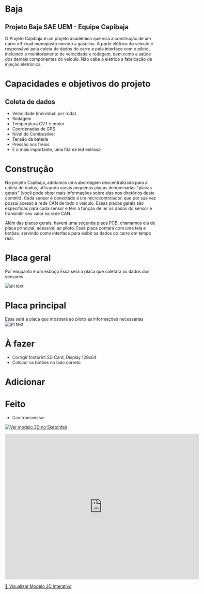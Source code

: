 # Baja

## Projeto Baja SAE UEM - Equipe Capibaja
O Projeto Capibaja é um projeto acadêmico que visa a construção de um carro off-road monoposto movido a gasolina. A parte elétrica do veículo é responsável pela coleta de dados do carro e pela interface com o piloto, incluindo o monitoramento de velocidade e rodagem, bem como a saúde dos demais componentes do veículo. Não cabe a elétrica a fabricação de injeção eletrônica.

# Capacidades e objetivos do projeto
## Coleta de dados
* Velocidade (individual por roda) 
* Rodagem
* Temperatura CVT e motor
* Coordenadas de GPS
* Nível de Combustível
* Tensão da bateria
* Pressão nos freios
* E o mais importante, uma fita de led estilosa

# Construção

No projeto Capibaja, adotamos uma abordagem descentralizada para a coleta de dados, utilizando várias pequenas placas denominadas "placas gerais" (você pode obter mais informações sobre elas nos diretórios deste commit). Cada sensor é conectado a um microcontrolador, que por sua vez possui acesso à rede CAN de todo o veículo. Essas placas gerais são específicas para cada sensor e têm a função de ler os dados do sensor e transmitir seu valor na rede CAN.

Além das placas gerais, haverá uma segunda placa PCB, chamamos ela de placa principal, acessível ao piloto. Essa placa contará com uma tela e botões, servindo como interface para exibir os dados do carro em tempo real.

# Placa geral
Por enquanto é um esboço
Essa será a placa que coletara os dados dos sensores

![alt text](https://github.com/karistonf/Baja2023/blob/master/Imagens/placa_geral_1.png?raw=true)

# Placa principal
Essa será a placa que mostrará ao piloto as informações necessárias
![alt text](https://github.com/karistonf/Baja2023/blob/master/Imagens/Captura%20de%20tela%20de%202023-06-22%2023-47-05.png?raw=true)

# À fazer
* Corrigir footprint SD Card, Display 128x64
* Colocar os botões no lado correto


# Adicionar

# Feito
* Can transmissor


[![Ver modelo 3D no Sketchfab](https://img.shields.io/badge/Ver%20Modelo%203D-Sketchfab-blue?style=for-the-badge&logo=sketchfab)](https://sketchfab.com/3d-models/bucha--sensor-temperatura-motor-baja-v-1-body-8e9ac87ca9e7477eb5828cdfb5dba526)


<iframe width="640" height="480"
        src="https://sketchfab.com/models/8e9ac87ca9e7477eb5828cdfb5dba526/embed"
        frameborder="0" allow="autoplay; fullscreen; xr-spatial-tracking"
        allowfullscreen>
</iframe>

[🔗 Visualizar Modelo 3D Interativo](https://SEU_USUARIO.github.io/SEU_REPOSITORIO/)

